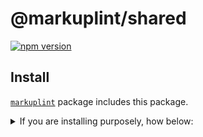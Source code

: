 # @markuplint/shared

[![npm version](https://badge.fury.io/js/%40markuplint%2Fshared.svg)](https://www.npmjs.com/package/@markuplint/shared)

## Install

[`markuplint`](https://www.npmjs.com/package/markuplint) package includes this package.

<details>
<summary>If you are installing purposely, how below:</summary>

```shell
$ npm install @markuplint/shared
```

</details>
